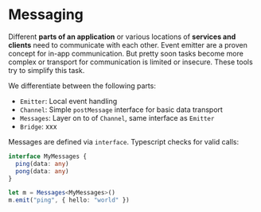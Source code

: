 # Messaging

Different **parts of an application** or various locations of **services and clients** need to communicate with each other. Event emitter are a proven concept for in-app communication. But pretty soon tasks become more complex or transport for communication is limited or insecure. These tools try to simplify this task.

We differentiate between the following parts:

- `Emitter`: Local event handling
- `Channel`: Simple `postMessage` interface for basic data transport
- `Messages`: Layer on to of `Channel`, same interface as `Emitter`
- `Bridge`: xxx

Messages are defined via `interface`. Typescript checks for valid calls:

```ts
interface MyMessages {
  ping(data: any)
  pong(data: any)
}

let m = Messages<MyMessages>()
m.emit("ping", { hello: "world" })
```
